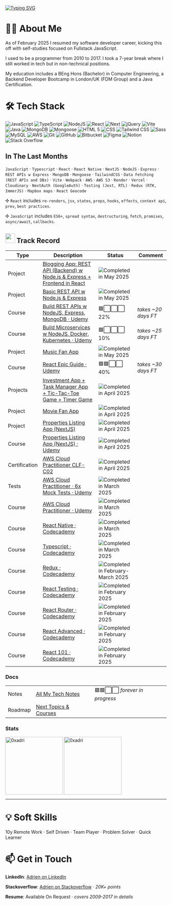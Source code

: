 [![Typing SVG](https://readme-typing-svg.demolab.com?font=Fira+Code&size=35&pause=1000&width=435&lines=Hello%2C+it's+Adrien;Fullstack+Developer)](https://git.io/typing-svg)

# 🙋‍♂️ About Me

As of February 2025 I resumed my software developer career, kicking this off with self-studies focused on Fullstack JavaScript.

I used to be a programmer from 2010 to 2017. I took a 7-year break where I still worked in tech but in non-technical positions.

My education includes a BEng Hons (Bachelor) in Computer Engineering, a Backend Developer Bootcamp in London/UK (FDM Group) and a Java Certification.

# 🛠️ Tech Stack

<img alt="JavaScript" src="https://img.shields.io/badge/-JavaScript-FCC624?style=flat&logo=JavaScript&logoColor=white" /> <img alt="TypeScript" src="https://img.shields.io/badge/-TypeScript-46a2f1?style=flat&logo=TypeScript&logoColor=white" /> <img alt="NodeJS" src="https://img.shields.io/badge/Node-%20%235FA04E?style=flat&logo=nodedotjs&logoColor=white" /> <img alt="React" src="https://img.shields.io/badge/React-%20%2361DAFB?style=flat&logo=react&logoColor=white" /> <img alt="Next" src="https://img.shields.io/badge/Next%20JS-%20%23444444?style=flat&logo=nextdotjs&logoColor=white" /> <img alt="jQuery" src="https://img.shields.io/badge/jQuery-%20%230769AD?style=flat&logo=jquery&logoColor=white" /> <img alt="Vite" src="https://img.shields.io/badge/Vite-%20%23646CFF?style=flat&logo=vite&logoColor=white" /> <img alt="Java" src="https://img.shields.io/badge/Java-%20%23F24E1E?style=flat&logo=java&logoColor=white" /> <img alt="MongoDB" src="https://img.shields.io/badge/MongoDB%20-%20%2347A248?style=flat&logo=mongodb&logoColor=white" /> <img alt="Mongoose" src="https://img.shields.io/badge/Mongoose-%20%23880000?style=flat&logo=mongoose&logoColor=white" /> <img alt="HTML 5" src="https://img.shields.io/badge/HTML%205%20-%20%23E34F26?style=flat&logo=html5&logoColor=white" /> <img alt="CSS" src="https://img.shields.io/badge/CSS%20-%20%23663399?style=flat&logo=CSS&color=blue" /> <img alt="Tailwind CSS" src="https://img.shields.io/badge/Tailwind%20CSS%20-%20%2306B6D4?style=flat&logo=tailwindcss&logoColor=white" /> <img alt="Sass" src="https://img.shields.io/badge/Sass-%23CC6699?style=flat&logo=sass&logoColor=white" /> <img alt="MySQL" src="https://img.shields.io/badge/MySQL-%20%234479A1?style=flat&logo=mysql&logoColor=white" /> <img alt="AWS" src="https://img.shields.io/badge/AWS-%20%23444444?style=flat&logo=amazonwebservices&logoColor=white" /> <img alt="Git" src="https://img.shields.io/badge/Git-%20%23F05032?style=flat&logo=git&logoColor=white" /> <img alt="GitHub" src="https://img.shields.io/badge/GitHub-%20%23444444?style=flat&logo=github&logoColor=white" /> <img alt="Bitbucket" src="https://img.shields.io/badge/Bitbucket-%20%230052CC?style=flat&logo=bitbucket&logoColor=white" /> <img alt="Figma" src="https://img.shields.io/badge/Figma-%20%23F24E1E?style=flat&logo=figma&logoColor=white" /> <img alt="Notion" src="https://img.shields.io/badge/notion-%20%23444?style=flat&logo=bitbucket&logoColor=white" /> <img alt="Stack Overflow" src="https://img.shields.io/badge/Stack%20Overflow-%20%23F58025?style=flat&logo=stackoverflow&logoColor=white" />

## In The Last Months

`JavaScript` · `Typescript` · `React` · `React Native` · `NextJS` · `NodeJS` · `Express` · `REST APIs w Express` · `MongoDB` · `Mongoose` · `TailwindCSS` · `Data Fetching (REST APIs and DBs)` · `Vite` · `Webpack` · `AWS` · `AWS S3` · `Render` · `Vercel` · `Cloudinary` · `NextAuth (GoogleAuth)` · `Testing (Jest, RTL)` · `Redux (RTK, ImmerJS)` · `Mapbox maps` · `React Geocode`

✣ `React` includes `re-renders`, `jsx`, `states`, `props`, `hooks`, `effects`, `context api`, `prev`, `best practices`.
 
✣ `JavaScript` includes `ES6+`, `spread syntax`, `destructuring`, `fetch`, `promises`, `async/await`, `callbacks`.

<h2><img src="https://emoji.slack-edge.com/T7DMEKZMH/deployparrot/ef6c902688cec864.gif" height="30"/> Track Record</h2>

| Type          | Description                                                                                                                     | Status          | Comment             | 
|---------------|---------------------------------------------------------------------------------------------------------------------------------|-----------------|---------------------|
| Project       | [Blogging App: REST API (Backend) w Node.js & Express + Frontend in React ](https://github.com/0xadri/be-restapi-nodejs-fe-react)                                          | <img alt="Completed in May 2025" src="https://img.shields.io/badge/May%202025-%20%23ffffff?style=flat&logo=checkmarx&logoColor=%2310de07&labelColor=%23444444&color=%23444444" />     |                     | 
| Project       | [Basic REST API w Node.js & Express](https://github.com/0xadri/nodejs-REST-API-basics)                                          | <img alt="Completed in May 2025" src="https://img.shields.io/badge/May%202025-%20%23ffffff?style=flat&logo=checkmarx&logoColor=%2310de07&labelColor=%23444444&color=%23444444" />     |                     | 
| Course        | [Build REST APIs w NodeJS, Express, MongoDB · Udemy](https://www.udemy.com/course/nodejs-the-complete-guide/)                   | 🟩⬜️⬜️⬜️ 22%     | *takes ~20 days FT* | 
| Course        | [Build Microservices w NodeJS, Docker, Kubernetes · Udemy](https://www.udemy.com/course/microservices-with-node-js-and-react)   | 🟩⬜️⬜️⬜️ 10%     | *takes ~25 days FT* | 
| Project       | [Music Fan App](https://github.com/0xadri/poster-it-app)                                                                        | <img alt="Completed in May 2025" src="https://img.shields.io/badge/May%202025-%20%23ffffff?style=flat&logo=checkmarx&logoColor=%2310de07&labelColor=%23444444&color=%23444444" />      |                     | 
| Course        | [React Epic Guide · Udemy](https://www.udemy.com/course/react-the-complete-guide-incl-redux/)                                   | 🟩🟩⬜️⬜️ 40%     | *takes ~30 days FT* | 
| Projects      | [Investment App + Task Manager App <br/> + Tic-Tac-Toe Game + Timer Game](https://github.com/0xadri/ima-kokode)                 | <img alt="Completed in April 2025" src="https://img.shields.io/badge/April%202025-%20%23ffffff?style=flat&logo=checkmarx&logoColor=%2310de07&labelColor=%23444444&color=%23444444" />       |                    |  
| Project       | [Movie Fan App](https://github.com/0xadri/mini-app/tree/main/mini-app)                                                          | <img alt="Completed in April 2025" src="https://img.shields.io/badge/April%202025-%20%23ffffff?style=flat&logo=checkmarx&logoColor=%2310de07&labelColor=%23444444&color=%23444444" /> |                    |  
| Project       | [Properties Listing App (NextJS)](https://github.com/0xadri/propertypulse)                                                      | <img alt="Completed in April 2025" src="https://img.shields.io/badge/April%202025-%20%23ffffff?style=flat&logo=checkmarx&logoColor=%2310de07&labelColor=%23444444&color=%23444444" /> |                    |  
| Course        | [Properties Listing App (NextJS) · Udemy](https://www.udemy.com/course/nextjs-from-scratch/)                                    | <img alt="Completed in April 2025" src="https://img.shields.io/badge/April%202025-%20%23ffffff?style=flat&logo=checkmarx&logoColor=%2310de07&labelColor=%23444444&color=%23444444" /> |                    |  
| Certification | [AWS Cloud Practitioner CLF-C02](https://aws.amazon.com/certification/certified-cloud-practitioner/)                            | <img alt="Completed in April 2025" src="https://img.shields.io/badge/April%202nd%202025-%20%23ffffff?style=flat&logo=checkmarx&logoColor=%2310de07&labelColor=%23444444&color=%23444444" />|                    |  
| Tests         | [AWS Cloud Practitioner · 6x Mock Tests · Udemy](https://www.udemy.com/course/practice-exams-aws-certified-cloud-practitioner/) | <img alt="Completed in March 2025" src="https://img.shields.io/badge/March%202025-%20%23ffffff?style=flat&logo=checkmarx&logoColor=%2310de07&labelColor=%23444444&color=%23444444" /> |                    |  
| Course        | [AWS Cloud Practitioner · Udemy](https://www.udemy.com/course/aws-certified-cloud-practitioner-new/)                            | <img alt="Completed in March 2025" src="https://img.shields.io/badge/March%202025-%20%23ffffff?style=flat&logo=checkmarx&logoColor=%2310de07&labelColor=%23444444&color=%23444444" /> |                    |  
| Course        | [React Native · Codecademy](https://www.codecademy.com/learn/learn-react-native)                                                | <img alt="Completed in March 2025" src="https://img.shields.io/badge/March%202025-%20%23ffffff?style=flat&logo=checkmarx&logoColor=%2310de07&labelColor=%23444444&color=%23444444" /> |                    |  
| Course        | [Typescript · Codecademy](https://www.codecademy.com/enrolled/courses/learn-typescript)                                         | <img alt="Completed in March 2025" src="https://img.shields.io/badge/March%202025-%20%23ffffff?style=flat&logo=checkmarx&logoColor=%2310de07&labelColor=%23444444&color=%23444444" /> |                    |  
| Course        | [Redux · Codecademy](https://www.codecademy.com/learn/learn-redux)                                                              | <img alt="Completed in February-March 2025" src="https://img.shields.io/badge/Feb--March%202025-%20%23ffffff?style=flat&logo=checkmarx&logoColor=%2310de07&labelColor=%23444444&color=%23444444" /> |                    |  
| Course        | [React Testing · Codecademy](https://www.codecademy.com/learn/learn-react-testing)                                              | <img alt="Completed in February 2025" src="https://img.shields.io/badge/February%202025-%20%23ffffff?style=flat&logo=checkmarx&logoColor=%2310de07&labelColor=%23444444&color=%23444444" /> |                    |  
| Course        | [React Router · Codecademy](https://www.codecademy.com/learn/learn-react-router)                                                | <img alt="Completed in February 2025" src="https://img.shields.io/badge/February%202025-%20%23ffffff?style=flat&logo=checkmarx&logoColor=%2310de07&labelColor=%23444444&color=%23444444" /> |                    |  
| Course        | [React Advanced · Codecademy](https://www.codecademy.com/learn/learn-advanced-react)                                            | <img alt="Completed in February 2025" src="https://img.shields.io/badge/February%202025-%20%23ffffff?style=flat&logo=checkmarx&logoColor=%2310de07&labelColor=%23444444&color=%23444444" /> |                    |  
| Course        | [React 101 · Codecademy](https://www.codecademy.com/learn/react-101)                                                            | <img alt="Completed in February 2025" src="https://img.shields.io/badge/February%202025-%20%23ffffff?style=flat&logo=checkmarx&logoColor=%2310de07&labelColor=%23444444&color=%23444444" /> |                    |  

### Docs

|   |   |   |
|---|---|---|
| Notes        | [All My Tech Notes](https://github.com/0xadri/notes-js)                                                                          | 🟩🟩⬜️⬜️  *forever in progress* |
| Roadmap        | [Next Topics & Courses](https://github.com/0xadri/notes-js/blob/main/__potential-courses-and-topics.md)                        |        ️          |

### Stats

<p><img height=180em align="left" src="https://github-readme-stats.vercel.app/api?username=0xadri&theme=github_dark&count_private=true&show_icons=true&locale=en" alt="0xadri" /></p> 

<p><img height=180em align="center" src="https://github-readme-stats.vercel.app/api/top-langs?username=0xadri&langs_count=10&hide=cmake,html&theme=github_dark&show_icons=true&locale=en&layout=compact" alt="0xadri" /></p>

----------------------------------------

# 💡 Soft Skills

10y Remote Work · Self Driven · Team Player · Problem Solver · Quick Learner

# 📫 Get in Touch

**LinkedIn**: [Adrien on LinkedIn](https://www.linkedin.com/in/adrienbe/)

**Stackoverflow**: [Adrien on Stackoverflow](https://stackoverflow.com/users/759452/adri-w-ukraine) · *20K+ points*

**Resume**: Available On Request · *covers 2009-2017 in details*
